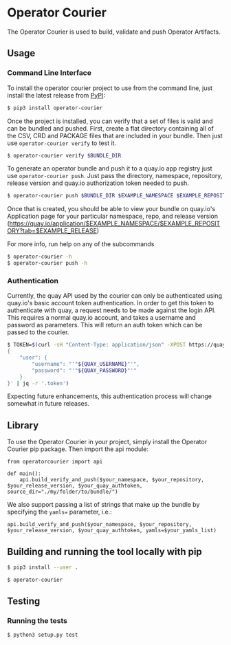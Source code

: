 # Operator Courier

The Operator Courier is used to build, validate and push Operator Artifacts.

## Usage

### Command Line Interface
To install the operator courier project to use from the command line, just install the latest release from [PyPI](https://pypi.org/project/operator-courier/):

```bash
$ pip3 install operator-courier
```

Once the project is installed, you can verify that a set of files is valid and can be bundled and pushed. First, create a flat directory containing all of the CSV, CRD and PACKAGE files that are included in your bundle.  Then just use `operator-courier verify` to test it.

```bash
$ operator-courier verify $BUNDLE_DIR
```

To generate an operator bundle and push it to a quay.io app registry just use `operator-courier push`. Just pass the directory, namespace, repository, release version and quay.io authorization token needed to push.

```bash
$ operator-courier push $BUNDLE_DIR $EXAMPLE_NAMESPACE $EXAMPLE_REPOSITORY $EXAMPLE_RELEASE $AUTH_TOKEN
```

Once that is created, you should be able to view your bundle on quay.io's Application page for your particular namespace, repo, and release version (https://quay.io/application/$EXAMPLE_NAMESPACE/$EXAMPLE_REPOSITORY?tab=$EXAMPLE_RELEASE)

For more info, run help on any of the subcommands

```bash
$ operator-courier -h
$ operator-courier push -h
```

### Authentication
Currently, the quay API used by the courier can only be authenticated using quay.io's basic account token authentication. In order to get this token to authenticate with quay, a request needs to be made against the login API. This requires a normal quay.io account, and takes a username and password as parameters. This will return an auth token which can be passed to the courier.

```bash
$ TOKEN=$(curl -sH "Content-Type: application/json" -XPOST https://quay.io/cnr/api/v1/users/login -d '
{
    "user": {
        "username": "'"${QUAY_USERNAME}"'",
        "password": "'"${QUAY_PASSWORD}"'"
    }
}' | jq -r '.token')
```

Expecting future enhancements, this authentication process will change somewhat in future releases.

## Library
To use the Operator Courier in your project, simply install the Operator Courier pip package. Then import the api module:

```
from operatorcourier import api

def main():
    api.build_verify_and_push($your_namespace, $your_repository, $your_release_version, $your_quay_authtoken, source_dir="./my/folder/to/bundle/")
```

We also support passing a list of strings that make up the bundle by specifying the `yamls=` parameter, i.e.:

`api.build_verify_and_push($your_namespace, $your_repository, $your_release_version, $your_quay_authtoken, yamls=$your_yamls_list)`

## Building and running the tool locally with pip
```bash
$ pip3 install --user .

$ operator-courier
```

## Testing

### Running the tests
```bash 
$ python3 setup.py test
```
